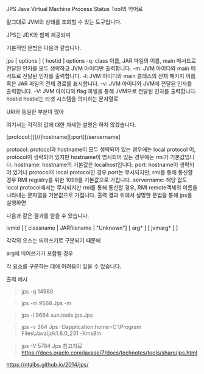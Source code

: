JPS Java Virtual Machine Process Status Tool의 약어로

말그대로 JVM의 상태를 조회할 수 있는 도구입니다.

 

JPS는 JDK와 함께 제공되며

기본적인 문법은 다음과 같습니다.

 

jps [ options ] [ hostid ]
options
-q: class 이름, JAR 파일의 이름, main 메서드로 전달된 인자를 모두 생략하고 JVM 아이디만 출력합니다.
-m: JVM 아이디와 main 메서드로 전달된 인자를 출력합니다.
-l: JVM 아이디와 main 클래스의 전체 페키지 이름 혹은 JAR 파일의 전체 경로를 표시합니다.
-v: JVM 아이디와 JVM에 전달된 인자를 출력합니다.
-V: JVM 아이디와 flag 파일을 통해 JVM으로 전달된 인자를 출력합니다.
hostid
hostid는 타겟 시스템을 의미하는 문자열로

URI와 동일한 부분이 많아

여기서는 각각의 값에 대한 자세한 설명은 하지 않겠습니다.

 

[protocol:][[//]hostname][:port][/servername]
 

protocol: protocol과 hostname이 모두 생략되어 있는 경우에는 local protocol 이, protocol이 생략되어 있지만 hostname이 명시되어 있는 경우에는 rmi가 기본값입니다.
hostname: hostname의 기본값은 localhost입니다.
port: hostname이 생략되어 있거나 protocol이 local protocol인 경우 port는 무시되지만, rmi를 통해 통신할 경우 RMI registry를 위한 1099를 기본값으로 가집니다.
servername: 해당 값도 local protocol에서는 무시되지만 rmi를 통해 통신할 경우, RMI remote객체의 이름을 나타내는 문자열을 기본값으로 가집니다. 
출력 결과
위에서 설명한 문법을 통해 jps를 실행하면

다음과 같은 결과를 얻을 수 있습니다.

 

lvmid [ [ classname | JARfilename | "Unknown"] [ arg* ] [ jvmarg* ] ]
 

각각의 요소는 띄어쓰기로 구분되기 때문에

arg에 띄어쓰기가 포함될 경우 

각 요소를 구분하는 데에 어려움이 있을 수 있습니다.

 

출력 예시

> jps -q
> 14980

> jps -m
> 9568 Jps -m

> jps -l
> 9664 sun.tools.jps.Jps

> jps -v 
> 364 Jps -Dapplication.home=C:\Program Files\Java\jdk1.8.0_231 -Xms8m

> jps -V
> 5784 Jps
참고자료
https://docs.oracle.com/javase/7/docs/technotes/tools/share/jps.html

https://ntalbs.github.io/2014/jps/